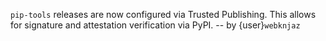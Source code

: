 `pip-tools` releases are now configured via Trusted Publishing.
This allows for signature and attestation verification via PyPI.
-- by {user}`webknjaz`
